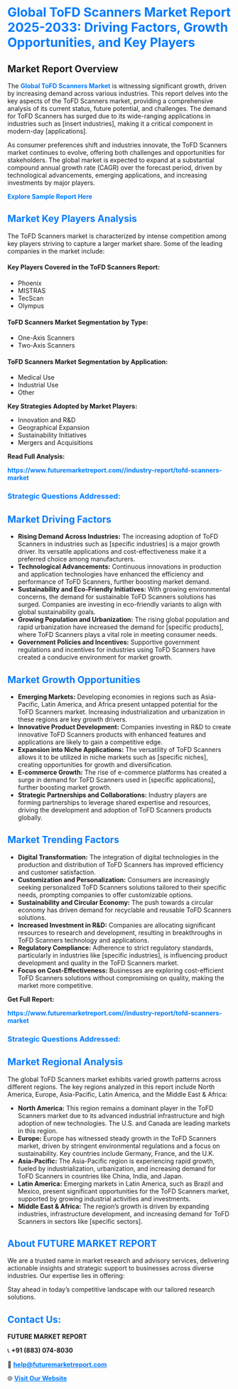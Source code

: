 <h1 style="color: #007BFF;">Global ToFD Scanners Market Report 2025-2033: Driving Factors, Growth Opportunities, and Key Players</h1>

<section id="overview">
<h2>Market Report Overview</h2>
<p>The <a href="https://www.futuremarketreport.com//industry-report/tofd-scanners-market" style="color: #007BFF; text-decoration: none;"><strong>Global ToFD Scanners Market</strong></a> is witnessing significant growth, driven by increasing demand across various industries. This report delves into the key aspects of the ToFD Scanners market, providing a comprehensive analysis of its current status, future potential, and challenges. The demand for ToFD Scanners has surged due to its wide-ranging applications in industries such as [insert industries], making it a critical component in modern-day [applications].</p>
<p>As consumer preferences shift and industries innovate, the ToFD Scanners market continues to evolve, offering both challenges and opportunities for stakeholders. The global market is expected to expand at a substantial compound annual growth rate (CAGR) over the forecast period, driven by technological advancements, emerging applications, and increasing investments by major players.</p>
</section>

<section id="overview">
<p><a href="https://www.futuremarketreport.com//request-sample/reportId=86764" style="color: #007BFF; text-decoration: none;"><strong>Explore Sample Report Here</strong></a></p>
</section>

<section id="key-players">
<h2 style="color: #007BFF;">Market Key Players Analysis</h2>
<p>The ToFD Scanners market is characterized by intense competition among key players striving to capture a larger market share. Some of the leading companies in the market include:</p>
<h4>Key Players Covered in the ToFD Scanners Report:</h4>
<ul><li>Phoenix</li><li>MISTRAS</li><li>TecScan</li><li>Olympus</li></ul>
<h4>ToFD Scanners Market Segmentation by Type:</h4>
<ul><li>One-Axis Scanners</li><li>Two-Axis Scanners</li></ul>

<h4>ToFD Scanners Market Segmentation by Application:</h4>
<ul><li>Medical Use</li><li>Industrial Use</li><li>Other</li></ul>
<p><strong>Key Strategies Adopted by Market Players:</strong></p>
<ul>
<li>Innovation and R&D</li>
<li>Geographical Expansion</li>
<li>Sustainability Initiatives</li>
<li>Mergers and Acquisitions</li>
</ul>
</section>

<section>
<p><strong>Read Full Analysis: </strong></p><a href="https://www.futuremarketreport.com//industry-report/tofd-scanners-market" style="color: #007BFF; text-decoration: none;"><strong>https://www.futuremarketreport.com//industry-report/tofd-scanners-market</strong></a>
<h3 style="color: #007BFF;">Strategic Questions Addressed:</h3>
</section>

<section id="driving-factors">
<h2 style="color: #007BFF;">Market Driving Factors</h2>
<ul>
<li><strong>Rising Demand Across Industries:</strong> The increasing adoption of ToFD Scanners in industries such as [specific industries] is a major growth driver. Its versatile applications and cost-effectiveness make it a preferred choice among manufacturers.</li>
<li><strong>Technological Advancements:</strong> Continuous innovations in production and application technologies have enhanced the efficiency and performance of ToFD Scanners, further boosting market demand.</li>
<li><strong>Sustainability and Eco-Friendly Initiatives:</strong> With growing environmental concerns, the demand for sustainable ToFD Scanners solutions has surged. Companies are investing in eco-friendly variants to align with global sustainability goals.</li>
<li><strong>Growing Population and Urbanization:</strong> The rising global population and rapid urbanization have increased the demand for [specific products], where ToFD Scanners plays a vital role in meeting consumer needs.</li>
<li><strong>Government Policies and Incentives:</strong> Supportive government regulations and incentives for industries using ToFD Scanners have created a conducive environment for market growth.</li>
</ul>
</section>

<section id="growth-opportunities">
<h2 style="color: #007BFF;">Market Growth Opportunities</h2>
<ul>
<li><strong>Emerging Markets:</strong> Developing economies in regions such as Asia-Pacific, Latin America, and Africa present untapped potential for the ToFD Scanners market. Increasing industrialization and urbanization in these regions are key growth drivers.</li>
<li><strong>Innovative Product Development:</strong> Companies investing in R&D to create innovative ToFD Scanners products with enhanced features and applications are likely to gain a competitive edge.</li>
<li><strong>Expansion into Niche Applications:</strong> The versatility of ToFD Scanners allows it to be utilized in niche markets such as [specific niches], creating opportunities for growth and diversification.</li>
<li><strong>E-commerce Growth:</strong> The rise of e-commerce platforms has created a surge in demand for ToFD Scanners used in [specific applications], further boosting market growth.</li>
<li><strong>Strategic Partnerships and Collaborations:</strong> Industry players are forming partnerships to leverage shared expertise and resources, driving the development and adoption of ToFD Scanners products globally.</li>
</ul>
</section>

<section id="trending-factors">
<h2 style="color: #007BFF;">Market Trending Factors</h2>
<ul>
<li><strong>Digital Transformation:</strong> The integration of digital technologies in the production and distribution of ToFD Scanners has improved efficiency and customer satisfaction.</li>
<li><strong>Customization and Personalization:</strong> Consumers are increasingly seeking personalized ToFD Scanners solutions tailored to their specific needs, prompting companies to offer customizable options.</li>
<li><strong>Sustainability and Circular Economy:</strong> The push towards a circular economy has driven demand for recyclable and reusable ToFD Scanners solutions.</li>
<li><strong>Increased Investment in R&D:</strong> Companies are allocating significant resources to research and development, resulting in breakthroughs in ToFD Scanners technology and applications.</li>
<li><strong>Regulatory Compliance:</strong> Adherence to strict regulatory standards, particularly in industries like [specific industries], is influencing product development and quality in the ToFD Scanners market.</li>
<li><strong>Focus on Cost-Effectiveness:</strong> Businesses are exploring cost-efficient ToFD Scanners solutions without compromising on quality, making the market more competitive.</li>
</ul>
</section>

<section>
<p><strong>Get Full Report: </strong></p><a href="https://www.futuremarketreport.com//industry-report/tofd-scanners-market" style="color: #007BFF; text-decoration: none;"><strong>https://www.futuremarketreport.com//industry-report/tofd-scanners-market</strong></a>
<h3 style="color: #007BFF;">Strategic Questions Addressed:</h3>
</section>


<section id="regional-analysis">
<h2 style="color: #007BFF;">Market Regional Analysis</h2>
<p>The global ToFD Scanners market exhibits varied growth patterns across different regions. The key regions analyzed in this report include North America, Europe, Asia-Pacific, Latin America, and the Middle East & Africa:</p>
<ul>
<li><strong>North America:</strong> This region remains a dominant player in the ToFD Scanners market due to its advanced industrial infrastructure and high adoption of new technologies. The U.S. and Canada are leading markets in this region.</li>
<li><strong>Europe:</strong> Europe has witnessed steady growth in the ToFD Scanners market, driven by stringent environmental regulations and a focus on sustainability. Key countries include Germany, France, and the U.K.</li>
<li><strong>Asia-Pacific:</strong> The Asia-Pacific region is experiencing rapid growth, fueled by industrialization, urbanization, and increasing demand for ToFD Scanners in countries like China, India, and Japan.</li>
<li><strong>Latin America:</strong> Emerging markets in Latin America, such as Brazil and Mexico, present significant opportunities for the ToFD Scanners market, supported by growing industrial activities and investments.</li>
<li><strong>Middle East & Africa:</strong> The region’s growth is driven by expanding industries, infrastructure development, and increasing demand for ToFD Scanners in sectors like [specific sectors].</li>
</ul>
</section>

<footer>
<h2 style="color: #007BFF;">About FUTURE MARKET REPORT</h2>
<p>We are a trusted name in market research and advisory services, delivering actionable insights and strategic support to businesses across diverse industries. Our expertise lies in offering:</p>

<p>Stay ahead in today’s competitive landscape with our tailored research solutions.</p>

<h2 style="color: #007BFF;">Contact Us:</h2>
<p><strong>FUTURE MARKET REPORT</strong></p>
<p>📞 <strong>+91 (883) 074-8030</strong></p>
<p>📧 <strong><a href="mailto:help@futuremarketreport.com" style="color: #007BFF;">help@futuremarketreport.com</a></strong></p>
<p>🌐 <strong><a href="https://www.futuremarketreport.com/" style="color: #007BFF;">Visit Our Website</a></strong></p>
</footer>